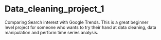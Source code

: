 # Data_cleaning_project_1
Comparing Search interest with Google Trends.
This is a great beginner level project for someone who wants to try their hand at data cleaning, data manipulation and perform time series analysis.
